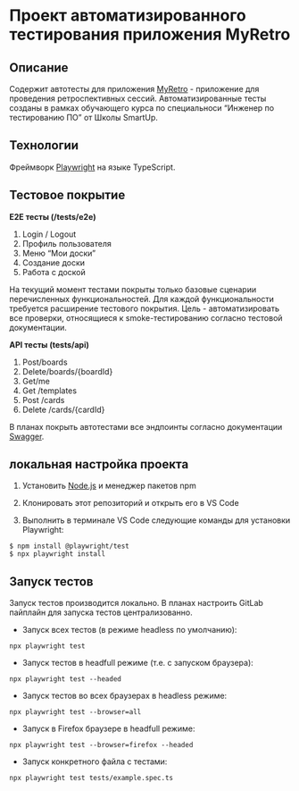 # Проект автоматизированного тестирования приложения MyRetro
## Описание
Содержит автотесты для приложения [MyRetro](https://myretro-stg.tochkavhoda.ru/) - приложение для проведения ретроспективных сессий.
Автоматизированные тесты созданы в рамках обучающего курса по специальноси “Инженер по тестированию ПО” от Школы SmartUp.

## Технологии
Фреймворк [Playwright](https://playwright.dev/) на языке TypeScript.

## Тестовое покрытие
**E2E тесты (/tests/e2e)**
1.	Login / Logout
2.	Профиль пользователя
3.	Меню “Мои доски”
4.	Создание доски
5.	Работа с доской

На текущий момент тестами покрыты только базовые сценарии перечисленных функциональностей. Для каждой функциональности требуется расширение тестового покрытия. 
Цель - автоматизировать все проверки, относящиеся к smoke-тестированию согласно тестовой документации.

**API тесты (tests/api)**
1. Post/boards
2. Delete/boards/{boardId}
3. Get/me
4. Get /templates
5. Post /cards
6. Delete /cards/{cardId}
   
В планах покрыть автотестами все эндпоинты согласно документации [Swagger](https://myretro-stg.tochkavhoda.ru/api/docs).

## локальная настройка проекта

1.	Установить [Node.js](https://nodejs.org/en) и менеджер пакетов npm

2.	Клонировать этот репозиторий и открыть его в VS Code

3.	Выполнить в терминале VS Code следующие команды для установки Playwright:

```
$ npm install @playwright/test
$ npx playwright install
```
## Запуск тестов

Запуск тестов производится локально. В планах настроить GitLab пайплайн для запуска тестов централизованно.

- Запуск всех тестов (в режиме headless по умолчанию):
```
npx playwright test
```
- Запуск тестов в headfull режиме (т.е. с запуском браузера):
```
npx playwright test --headed
```
- Запуск тестов во всех браузерах в headless режиме:
```
npx playwright test --browser=all
```
- Запуск в Firefox браузере в headfull режиме:
```
npx playwright test --browser=firefox --headed
```
- Запуск конкретного файла с тестами:
```
npx playwright test tests/example.spec.ts

